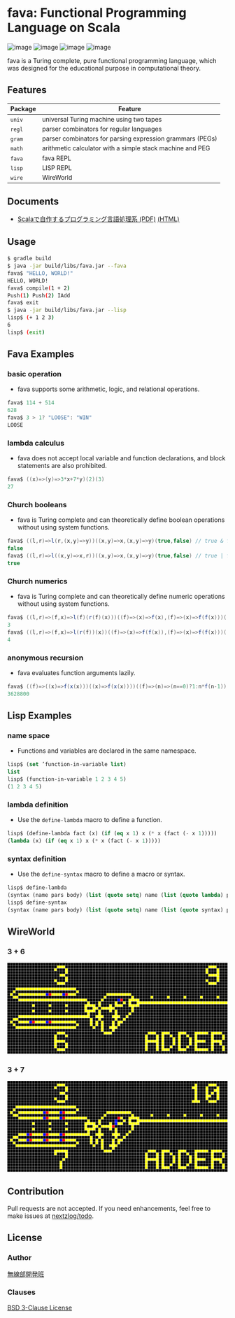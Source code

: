 fava: Functional Programming Language on Scala
====

![image](https://img.shields.io/badge/Gradle-6-red.svg)
![image](https://img.shields.io/badge/Java-SE13-red.svg)
![image](https://img.shields.io/badge/Scala-3.0-orange.svg)
![image](https://img.shields.io/badge/license-BSD%203--Clause-darkblue.svg)

fava is a Turing complete, pure functional programming language, which was designed for the educational purpose in computational theory.

## Features

|Package|Feature|
|-------|-------|
|`univ` |universal Turing machine using two tapes|
|`regl` |parser combinators for regular languages|
|`gram` |parser combinators for parsing expression grammars (PEGs)|
|`math` |arithmetic calculator with a simple stack machine and PEG|
|`fava` |fava REPL|
|`lisp` |LISP REPL|
|`wire` |WireWorld|

## Documents

- [Scalaで自作するプログラミング言語処理系 (PDF)](https://nextzlog.dev/fava.pdf) [(HTML)](https://nextzlog.dev/fava.html)

## Usage

```sh
$ gradle build
$ java -jar build/libs/fava.jar --fava
fava$ "HELLO, WORLD!"
HELLO, WORLD!
fava$ compile(1 + 2)
Push(1) Push(2) IAdd
fava$ exit
$ java -jar build/libs/fava.jar --lisp
lisp$ (+ 1 2 3)
6
lisp$ (exit)
```

## Fava Examples

### basic operation

- fava supports some arithmetic, logic, and relational operations.

```Scala
fava$ 114 + 514
628
fava$ 3 > 1? "LOOSE": "WIN"
LOOSE
```

### lambda calculus

- fava does not accept local variable and function declarations, and block statements are also prohibited.

```Scala
fava$ ((x)=>(y)=>3*x+7*y)(2)(3)
27
```

### Church booleans

- fava is Turing complete and can theoretically define boolean operations without using system functions.

```Scala
fava$ ((l,r)=>l(r,(x,y)=>y))((x,y)=>x,(x,y)=>y)(true,false) // true & false
false
fava$ ((l,r)=>l((x,y)=>x,r))((x,y)=>x,(x,y)=>y)(true,false) // true | false
true
```

### Church numerics

- fava is Turing complete and can theoretically define numeric operations without using system functions.

```Scala
fava$ ((l,r)=>(f,x)=>l(f)(r(f)(x)))((f)=>(x)=>f(x),(f)=>(x)=>f(f(x)))((x)=>x+1,0) // 1 + 2
3
fava$ ((l,r)=>(f,x)=>l(r(f))(x))((f)=>(x)=>f(f(x)),(f)=>(x)=>f(f(x)))((x)=>x+1,0) // 2 * 2
4
```

### anonymous recursion

- fava evaluates function arguments lazily.

```Scala
fava$ ((f)=>((x)=>f(x(x)))((x)=>f(x(x))))((f)=>(n)=>(n==0)?1:n*f(n-1))(10)
3628800
```

## Lisp Examples

### name space

- Functions and variables are declared in the same namespace.

```lisp
lisp$ (set ’function-in-variable list)
list
lisp$ (function-in-variable 1 2 3 4 5)
(1 2 3 4 5)
```

### lambda definition

- Use the `define-lambda` macro to define a function.

```lisp
lisp$ (define-lambda fact (x) (if (eq x 1) x (* x (fact (- x 1)))))
(lambda (x) (if (eq x 1) x (* x (fact (- x 1)))))
```

### syntax definition

- Use the `define-syntax` macro to define a macro or syntax.

```lisp
lisp$ define-lambda
(syntax (name pars body) (list (quote setq) name (list (quote lambda) pars body)))
lisp$ define-syntax
(syntax (name pars body) (list (quote setq) name (list (quote syntax) pars body)))
```

## WireWorld

### 3 + 6

![3+6](movies/WIRE1.gif)

### 3 + 7

![3+7](movies/WIRE2.gif)

## Contribution

Pull requests are not accepted.
If you need enhancements, feel free to make issues at [nextzlog/todo](https://github.com/nextzlog/todo).

## License

### Author

[無線部開発班](https://nextzlog.dev)

### Clauses

[BSD 3-Clause License](LICENSE.md)
